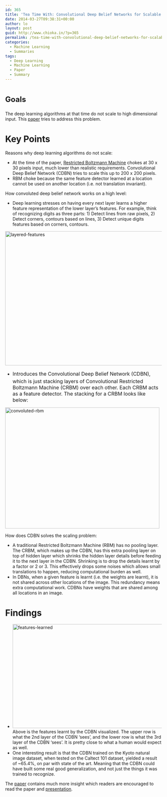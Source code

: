 ```yaml
---
id: 365
title: 'Tea Time With: Convolutional Deep Belief Networks for Scalable Unsupervised Learning of Hierarchical Representations'
date: 2014-03-27T09:38:31+00:00
author: lo
layout: post
guid: http://www.chioka.in/?p=365
permalink: /tea-time-with-convolutional-deep-belief-networks-for-scalable-unsupervised-learning-of-hierarchical-representations/
categories:
  - Machine Learning
  - Summaries
tags:
  - Deep Learning
  - Machine Learning
  - Paper
  - Summary
---
```

# <span style="font-size: 1.5rem; line-height: 1.5;">Goals</span>

The deep learning algorithms at that time do not scale to high dimensional input. This <a href="http://web.eecs.umich.edu/~honglak/icml09-ConvolutionalDeepBeliefNetworks.pdf" target="_blank">paper</a> tries to address this problem.

# Key Points

Reasons why deep learning algorithms do not scale:

  * At the time of the paper, [Restricted Boltzmann Machine](http://en.wikipedia.org/wiki/Restricted_Boltzmann_machine) chokes at 30 x 30 pixels input, much lower than realistic requirements. Convolutional Deep Belief Network (CDBN) tries to scale this up to 200 x 200 pixels.
  * RBM choke because the same feature detector learned at a location cannot be used on another location (i.e. not translation invariant).

How convoluted deep belief network works on a high level:

  * Deep learning stresses on having every next layer learns a higher feature representation of the lower layer&#8217;s features. For example, think of recognizing digits as three parts: 1) Detect lines from raw pixels, 2) Detect corners, contours based on lines, 3) Detect unique digits features based on corners, contours.

[<img class="aligncenter size-full wp-image-373" alt="layered-features" src="http://www.chioka.in/wp-content/uploads/2014/03/layered-features.png" width="516" height="431" />](http://www.chioka.in/wp-content/uploads/2014/03/layered-features.png)

  * <span style="line-height: 1.714285714; font-size: 1rem;">Introduces the Convolutional Deep Belief Network (CDBN), which is just stacking layers of Convolutional Restricted Boltzmann Machine (CRBM) over each other. Each CRBM acts as a feature detector. The stacking for a CRBM looks like below:</span>

[<img class="aligncenter size-full wp-image-372" alt="convoluted-rbm" src="http://www.chioka.in/wp-content/uploads/2014/03/convoluted-rbm.png" width="496" height="389" />](http://www.chioka.in/wp-content/uploads/2014/03/convoluted-rbm.png)

How does CDBN solves the scaling problem:

  * A traditional Restricted Boltzmann Machine (RBM) has no pooling layer. The CRBM, which makes up the CDBN, has this extra pooling layer on top of hidden layer which shrinks the hidden layer details before feeding it to the next layer in the CDBN. Shrinking is to drop the details learnt by a factor or 2 or 3. This effectively drops some noises which allows small translations to happen, reducing computational burden as well.
  * In DBNs, when a given feature is learnt (i.e. the weights are learnt), it is not shared across other locations of the image. This redundancy means extra computational work. CDBNs have weights that are shared among all locations in an image.

# Findings

  * [<img class="aligncenter size-full wp-image-375" alt="features-learned" src="http://www.chioka.in/wp-content/uploads/2014/03/features-learned.png" width="1014" height="334" srcset="http://ckieric.webfactional.com/wp-content/uploads/2014/03/features-learned.png 1014w, http://ckieric.webfactional.com/wp-content/uploads/2014/03/features-learned-580x191.png 580w, http://ckieric.webfactional.com/wp-content/uploads/2014/03/features-learned-940x309.png 940w, http://ckieric.webfactional.com/wp-content/uploads/2014/03/features-learned-624x205.png 624w" sizes="(max-width: 1014px) 100vw, 1014px" />](http://www.chioka.in/wp-content/uploads/2014/03/features-learned.png)Above is the features learnt by the CDBN visualized. The upper row is what the 2nd layer of the CDBN &#8216;sees&#8217;, and the lower row is what the 3rd layer of the CDBN &#8216;sees&#8217;. It is pretty close to what a human would expect as well.
  * One interesting result is that the CDBN trained on the Kyoto natural image dataset, when tested on the Caltect 101 dataset, yielded a result of ~65.4%, on par with state of the art. Meaning that the CDBN could have built some real good generalization, and not just the things it was trained to recognize.

The <a href="http://web.eecs.umich.edu/~honglak/icml09-ConvolutionalDeepBeliefNetworks.pdf" target="_blank">paper</a> contains much more insight which readers are encouraged to read the paper and <a href="http://arnetminer.org/publication/convolutional-deep-belief-networks-for-scalable-unsupervised-learning-of-hierarchical-representations-1210248.html" target="_blank">presentation</a>.